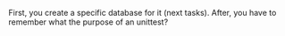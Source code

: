 First, you create a specific database for it (next tasks). After, you have to remember what the purpose of an unittest?
